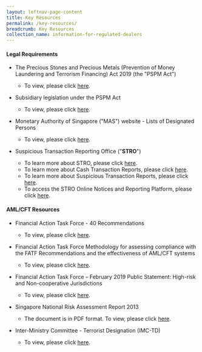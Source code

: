 ```yaml
---
layout: leftnav-page-content
title: Key Resources
permalink: /key-resources/
breadcrumb: Key Resources
collection_name: information-for-regulated-dealers
---
```


#### Legal Requirements

* The Precious Stones and Precious Metals (Prevention of Money Laundering and Terrorism Financing) Act 2019 (the "PSPM Act")
  * To view, please click [here](https://sso.agc.gov.sg/Acts-Supp/7-2019/Published/20190313?DocDate=20190313).

* Subsidiary legislation under the PSPM Act
  * To view, please click [here](http://www.egazette.com.sg/gazetteViewDetail.aspx?ct=sls&subscriber=0).

* Monetary Authority of Singapore ("MAS") website - Lists of Designated Persons
  * To view, please click [here](http://www.mas.gov.sg/Regulations-and-Financial-Stability/Anti-Money-Laundering-Countering-The-Financing-Of-Terrorism-And-Targeted-Financial-Sanctions/Targeted-Financial-Sanctions/Lists-of-Designated-Individuals-and-Entities.aspx).

* Suspicious Transaction Reporting Office ("**STRO**")
  * To learn more about STRO, please click [here](https://www.police.gov.sg/about-us/organisational-structure/specialist-staff-departments/commercial-affairs-department/aml-cft/suspicious-transaction-reporting-office).
  * To learn more about Cash Transaction Reports, please click [here](https://www.police.gov.sg/about-us/organisational-structure/specialist-staff-departments/commercial-affairs-department/aml-cft/suspicious-transaction-reporting-office/cash-transaction-reporting#content).
  * To learn more about Suspicious Transaction Reports, please click [here](https://www.police.gov.sg/about-us/organisational-structure/specialist-staff-departments/commercial-affairs-department/aml-cft/suspicious-transaction-reporting-office/suspicious-transaction-reporting#content).
  * To access the STRO Online Notices and Reporting Platform, please click [here](https://www.police.gov.sg/e-services/report/stro-online-notices-and-reporting-platform).

#### AML/CFT Resources

* Financial Action Task Force - 40 Recommendations
  * To view, please click [here](http://www.fatf-gafi.org/publications/fatfrecommendations/documents/fatf-recommendations.html).

* Financial Action Task Force Methodology for assessing compliance with the FATF Recommendations and the effectiveness of AML/CFT systems
  * To view, please click [here](http://www.fatf-gafi.org/publications/mutualevaluations/documents/fatf-methodology.html).

* Financial Action Task Force – February 2019 Public Statement: High-risk and Non-cooperative Jurisdictions
  * To view, please click [here](http://www.mas.gov.sg/Regulations-and-Financial-Stability/Anti-Money-Laundering-Countering-The-Financing-Of-Terrorism-And-Targeted-Financial-Sanctions/Anti-Money-Laundering-and-Countering-the-Financing-of-Terrorism/AMLCFT-Announcements/2019/February-2019-FATF-Statement.aspx).

* Singapore National Risk Assessment Report 2013
  * The document is in PDF format. To view, please click [here](/images/Singapore%20NRA%20Report%202013_24032015.pdf).

* Inter-Ministry Committee - Terrorist Designation (IMC-TD)
  * To view, please click [here](https://www.mha.gov.sg/inter-ministry-committee-terrorist-designation-(imc-td)).
